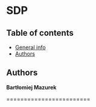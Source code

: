 # SDP

## Table of contents
* [General info](#general-info)
* [Authors](#authors)

## Authors


**Bartłomiej Mazurek**

========================
